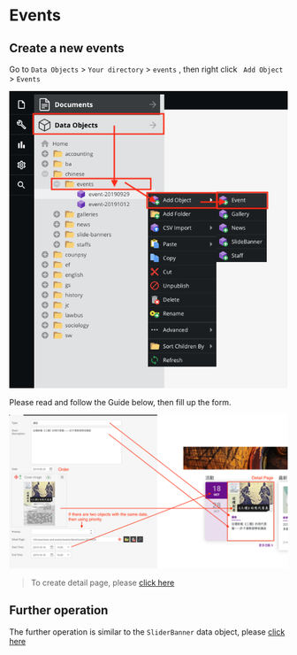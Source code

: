# Events


## Create a new events

Go to `Data Objects` > `Your directory` > `events` , then right click ` Add Object` > `Events`

![](images/events01.png)

Please read and follow the Guide below, then fill up the form.

![](images/events02.png)

> To create detail page, please [click here](documents/tree-menu?id=add-page)

## Further operation
The further operation is similar to the `SliderBanner` data object, please [click here](data-objects/slidebanner)
